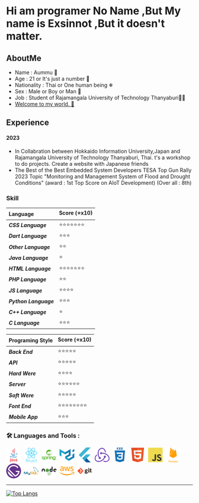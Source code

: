 # Hi am programer No Name ,But My name is Exsinnot ,But it doesn't matter.

## AboutMe 
- Name : Aummu 💙
- Age : 21 or It's just a number 📆
- Nationality : Thai or One human being ❄
- Sex : Male or Boy or Man 🤠
- Job : Student of Rajamangala University of Technology Thanyaburi👨‍🎓
- [Welcome to my world. 📢](https://exsinnot.com/Aummu/) 

## Experience

#### 2023
- In Collabration between Hokkaido Information University,Japan and Rajamangala University of Technology Thanyaburi, Thai. t's a workshop to do projects. Create a website with Japanese friends
- The Best of the Best Embedded System Developers TESA Top Gun Rally 2023 Topic "Monitoring and Management System of Flood and Drought Conditions" (award : 1st Top Score on AIoT Development) (Over all : 8th)

### Skill
|  Language | Score  (⭐x10)         | 
| :------------------ | :---------------- | 
| ***CSS Language***|⭐⭐⭐⭐⭐⭐⭐|
| ***Dart Language***|⭐⭐⭐|
| ***Other Language***|⭐⭐|
| ***Java Language***|⭐|
| ***HTML Language***|⭐⭐⭐⭐⭐⭐⭐|
| ***PHP Language***|⭐⭐|
| ***JS Language***|⭐⭐⭐⭐|
| ***Python Language***|⭐⭐⭐|
| ***C++ Language***|⭐|
| ***C Language***|⭐⭐⭐|

|  Programing Style | Score  (⭐x10)         | 
| :------------------ | :---------------- | 
| ***Back End***|⭐⭐⭐⭐⭐|
| ***API***|⭐⭐⭐⭐⭐|
| ***Hard Were***|⭐⭐⭐⭐|
| ***Server***|⭐⭐⭐⭐⭐⭐|
| ***Soft Were***|⭐⭐⭐⭐⭐|
| ***Font End***|⭐⭐⭐⭐⭐⭐⭐⭐|
| ***Mobile App***|⭐⭐⭐|

### :hammer_and_wrench: Languages and Tools :

<div>
  <img src="https://github.com/devicons/devicon/blob/master/icons/java/java-original-wordmark.svg" title="Java" alt="Java" width="40" height="40"/>&nbsp;
  <img src="https://github.com/devicons/devicon/blob/master/icons/react/react-original-wordmark.svg" title="React" alt="React" width="40" height="40"/>&nbsp;
  <img src="https://github.com/devicons/devicon/blob/master/icons/spring/spring-original-wordmark.svg" title="Spring" alt="Spring" width="40" height="40"/>&nbsp;
  <img src="https://github.com/devicons/devicon/blob/master/icons/materialui/materialui-original.svg" title="Material UI" alt="Material UI" width="40" height="40"/>&nbsp;
  <img src="https://github.com/devicons/devicon/blob/master/icons/flutter/flutter-original.svg" title="Flutter" alt="Flutter" width="40" height="40"/>&nbsp;
  <img src="https://github.com/devicons/devicon/blob/master/icons/redux/redux-original.svg" title="Redux" alt="Redux " width="40" height="40"/>&nbsp;
  <img src="https://github.com/devicons/devicon/blob/master/icons/css3/css3-plain-wordmark.svg"  title="CSS3" alt="CSS" width="40" height="40"/>&nbsp;
  <img src="https://github.com/devicons/devicon/blob/master/icons/html5/html5-original.svg" title="HTML5" alt="HTML" width="40" height="40"/>&nbsp;
  <img src="https://github.com/devicons/devicon/blob/master/icons/javascript/javascript-original.svg" title="JavaScript" alt="JavaScript" width="40" height="40"/>&nbsp;
  <img src="https://github.com/devicons/devicon/blob/master/icons/firebase/firebase-plain-wordmark.svg" title="Firebase" alt="Firebase" width="40" height="40"/>&nbsp;
  <img src="https://github.com/devicons/devicon/blob/master/icons/gatsby/gatsby-original.svg" title="Gatsby"  alt="Gatsby" width="40" height="40"/>&nbsp;
  <img src="https://github.com/devicons/devicon/blob/master/icons/mysql/mysql-original-wordmark.svg" title="MySQL"  alt="MySQL" width="40" height="40"/>&nbsp;
  <img src="https://github.com/devicons/devicon/blob/master/icons/nodejs/nodejs-original-wordmark.svg" title="NodeJS" alt="NodeJS" width="40" height="40"/>&nbsp;
  <img src="https://github.com/devicons/devicon/blob/master/icons/amazonwebservices/amazonwebservices-plain-wordmark.svg" title="AWS" alt="AWS" width="40" height="40"/>&nbsp;
  <img src="https://github.com/devicons/devicon/blob/master/icons/git/git-original-wordmark.svg" title="Git" **alt="Git" width="40" height="40"/>
</div>

---

[![Top Langs](https://github-readme-stats.vercel.app/api/top-langs/?username=Aummu1)](https://github.com/anuraghazra/github-readme-stats)


